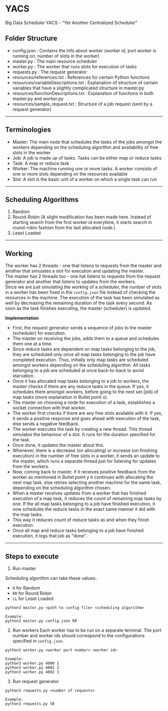 # YACS
Big Data Scheduler YACS - "Yet Another Centralized Scheduler"   



## Folder Structure  

* config.json : Contains the info about worker (worker id, port worker is running on, number of slots in the worker)   
* master.py : The main resource scheduler   
* worker.py : The worker that runs slots for execution of tasks   
* requests.py : The request generator    
* resources/references.txt : References for certain Python functions   
* resources/variableDescriptions.txt : Explanation of structure of certain variables that have a slightly complicated structure in master.py   
* resources/functionDescriptions.txt : Explanation of functions in both master.py and worker.py    
* resources/sample_request.txt : Structure of a job request (sent by a request generator)   

---

## Terminologies   
* Master: The main node that schedules the tasks of the jobs amongst the workers depending on the scheduling algorithm and availability of free slots in the worker   
* Job: A job is made up of tasks. Tasks can be either map or reduce tasks   
* Task: A map or reduce task   
* Worker: The machine running one or more tasks. A worker consists of one or more slots depending on the resources available   
* Slot: A slot is the basic unit of a worker on which a single task can run   

---

## Scheduling Algorithms  
1. Random  
2. Round-Robin (A slight modification has been made here. Instead of starting search from the first worker id everytime, it starts search in round-robin fashion from the last allocated node.)  
3. Least Loaded

----

## Working   
The worker has 2 threads - one that listens to requests from the master and another that simulates a slot for execution and updating the master.  
The master has 2 threads too - one hat listens to requests from the request generator and another that listens to updates from the workers.   
Since we are just simulating the working of a scheduler, the number of slots in a worker has been fixed in the `config.json` file instead of checking the resources in the machine. The execution of the task has been simulated as well by decreasing the remaining duration of the task every second. As soon as the task finishes executing, the master (scheduler) is updated.  


**Implementation**

- First, the request generator sends a sequence of jobs to the master (scheduler) for execution.   
- The master on receiving the jobs, adds them to a queue and schedules them one at a time.  
- Since reduce tasks are dependent on map tasks belonging to the job, they are scheduled only once all map tasks belonging to the job have completed execution. Thus, initially only map tasks are scheduled amongst workers depending on the scheduling algorithm. All tasks belonging to a job are scheduled at once back-to-back to avoid starvation.  
- Once it has allocated map tasks belonging to a job to workers, the master checks if there are any reduce tasks in the queue. If yes, it schedules them amongst workers, before going to the next set (job) of map tasks (more explanation in Bullet point x).  
- The master on choosing a node for execution of a task, establishes a socket connection with that worker.   
- The worker first checks if there are any free slots available with it. If yes, it sends a positive response and goes ahead with execution of the task, else sends a negative feedback.  
- The worker executes the task by creating a new thread. This thread simulates the behaviour of a slot. It runs for the duration specified for the task.  
- Once done, it updates the master about this.  
- Whenever, there is a decrease (on allocating) or increase (on finishing execution) in the number of free slots in a worker, it sends an update to the master, which runs a separate thread just for listening for updates from the workers.  
- Now, coming back to master, if it receives positive feedback from the worker as mentioned in Bullet point y it continues with allocating the next map task, else retries selecting another machine for the same task, depending on the scheduling algorithm chosen.   
- When a master receives updates from a worker that has finished execution of a map task, it reduces the count of remaining map tasks by one. If the all map tasks belonging to a job have finished execution, it now schedules the reduce tasks in the exact same manner it did with the map tasks.  
- This way it reduces count of reduce tasks as and when they finish execution.  
- Once all map and reduce tasks belonging to a job have finished execution, it logs that job as "done".




----

## Steps to execute  
1. Run master  

Scheduling algorithm can take these values:.  
* `R` for Random
* `RR` for Round Robin
* `LL` for Least Loaded

```
python3 master.py <path to config file> <scheduling algorithm>

Example:
python3 master.py config.json RR
```

2. Run workers
Each worker has to be run on a separate terminal. The port number and worker ids should correspond to the configurations specified in `config.json`.   
```
python3 worker.py <worker port number> <worker id>

Example:
python3 worker.py 4000 1
python3 worker.py 4001 2
python3 worker.py 4002 3
```

3. Run request generator
```
python3 requests.py <number of requests>

Example:
python3 requests.py 50
```
